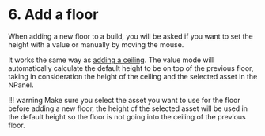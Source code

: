 # 6. Add a floor

When adding a new floor to a build, you will be asked if you want to set the height with a value or manually by moving the mouse.

It works the same way as [adding a ceiling](4.addAssets.md#ceiling). The value mode will automatically calculate the default height to be on top of the previous floor, taking in consideration the height of the ceiling and the selected asset in the NPanel.

!!! warning
    Make sure you select the asset you want to use for the floor before adding a new floor, the height of the selected asset will be used in the default height so the floor is not going into the ceiling of the previous floor.